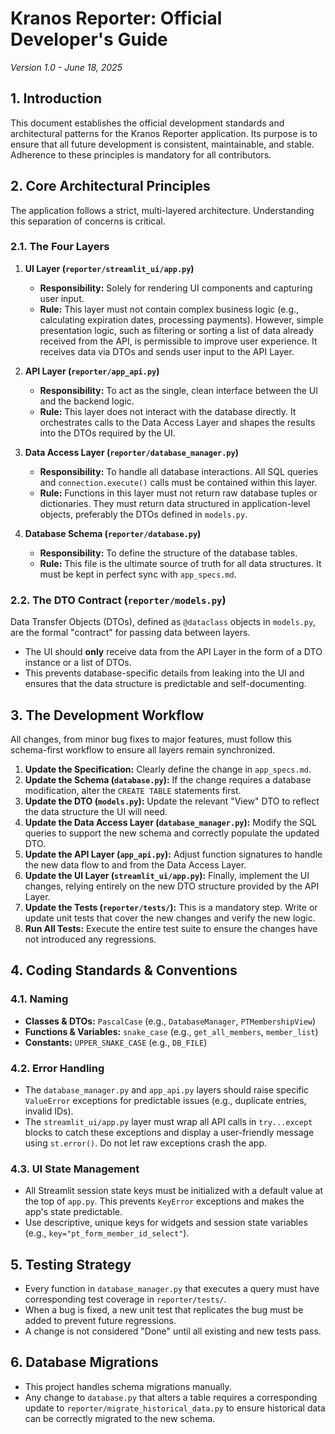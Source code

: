# Kranos Reporter: Official Developer's Guide
*Version 1.0 - June 18, 2025*

## 1. Introduction
This document establishes the official development standards and architectural patterns for the Kranos Reporter application. Its purpose is to ensure that all future development is consistent, maintainable, and stable. Adherence to these principles is mandatory for all contributors.

## 2. Core Architectural Principles
The application follows a strict, multi-layered architecture. Understanding this separation of concerns is critical.

### 2.1. The Four Layers
1.  **UI Layer (`reporter/streamlit_ui/app.py`)**
    * **Responsibility:** Solely for rendering UI components and capturing user input.
    * **Rule:** This layer must not contain complex business logic (e.g., calculating expiration dates, processing payments). However, simple presentation logic, such as filtering or sorting a list of data already received from the API, is permissible to improve user experience. It receives data via DTOs and sends user input to the API Layer.

2.  **API Layer (`reporter/app_api.py`)**
    * **Responsibility:** To act as the single, clean interface between the UI and the backend logic.
    * **Rule:** This layer does not interact with the database directly. It orchestrates calls to the Data Access Layer and shapes the results into the DTOs required by the UI.

3.  **Data Access Layer (`reporter/database_manager.py`)**
    * **Responsibility:** To handle all database interactions. All SQL queries and `connection.execute()` calls must be contained within this layer.
    * **Rule:** Functions in this layer must not return raw database tuples or dictionaries. They must return data structured in application-level objects, preferably the DTOs defined in `models.py`.

4.  **Database Schema (`reporter/database.py`)**
    * **Responsibility:** To define the structure of the database tables.
    * **Rule:** This file is the ultimate source of truth for all data structures. It must be kept in perfect sync with `app_specs.md`.

### 2.2. The DTO Contract (`reporter/models.py`)
Data Transfer Objects (DTOs), defined as `@dataclass` objects in `models.py`, are the formal "contract" for passing data between layers.
* The UI should **only** receive data from the API Layer in the form of a DTO instance or a list of DTOs.
* This prevents database-specific details from leaking into the UI and ensures that the data structure is predictable and self-documenting.

## 3. The Development Workflow
All changes, from minor bug fixes to major features, must follow this schema-first workflow to ensure all layers remain synchronized.

1.  **Update the Specification:** Clearly define the change in `app_specs.md`.
2.  **Update the Schema (`database.py`):** If the change requires a database modification, alter the `CREATE TABLE` statements first.
3.  **Update the DTO (`models.py`):** Update the relevant "View" DTO to reflect the data structure the UI will need.
4.  **Update the Data Access Layer (`database_manager.py`):** Modify the SQL queries to support the new schema and correctly populate the updated DTO.
5.  **Update the API Layer (`app_api.py`):** Adjust function signatures to handle the new data flow to and from the Data Access Layer.
6.  **Update the UI Layer (`streamlit_ui/app.py`):** Finally, implement the UI changes, relying entirely on the new DTO structure provided by the API Layer.
7.  **Update the Tests (`reporter/tests/`):** This is a mandatory step. Write or update unit tests that cover the new changes and verify the new logic.
8.  **Run All Tests:** Execute the entire test suite to ensure the changes have not introduced any regressions.

## 4. Coding Standards & Conventions

### 4.1. Naming
* **Classes & DTOs:** `PascalCase` (e.g., `DatabaseManager`, `PTMembershipView`)
* **Functions & Variables:** `snake_case` (e.g., `get_all_members`, `member_list`)
* **Constants:** `UPPER_SNAKE_CASE` (e.g., `DB_FILE`)

### 4.2. Error Handling
* The `database_manager.py` and `app_api.py` layers should raise specific `ValueError` exceptions for predictable issues (e.g., duplicate entries, invalid IDs).
* The `streamlit_ui/app.py` layer must wrap all API calls in `try...except` blocks to catch these exceptions and display a user-friendly message using `st.error()`. Do not let raw exceptions crash the app.

### 4.3. UI State Management
* All Streamlit session state keys must be initialized with a default value at the top of `app.py`. This prevents `KeyError` exceptions and makes the app's state predictable.
* Use descriptive, unique keys for widgets and session state variables (e.g., `key="pt_form_member_id_select"`).

## 5. Testing Strategy
* Every function in `database_manager.py` that executes a query must have corresponding test coverage in `reporter/tests/`.
* When a bug is fixed, a new unit test that replicates the bug must be added to prevent future regressions.
* A change is not considered "Done" until all existing and new tests pass.

## 6. Database Migrations
* This project handles schema migrations manually.
* Any change to `database.py` that alters a table requires a corresponding update to `reporter/migrate_historical_data.py` to ensure historical data can be correctly migrated to the new schema.